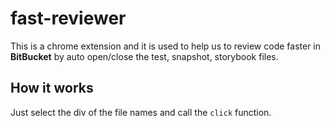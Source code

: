 # fast-reviewer

This is a chrome extension and it is used to help us to review code faster in **BitBucket** by auto open/close the test, snapshot, storybook files.

## How it works

Just select the div of the file names and call the `click` function.

